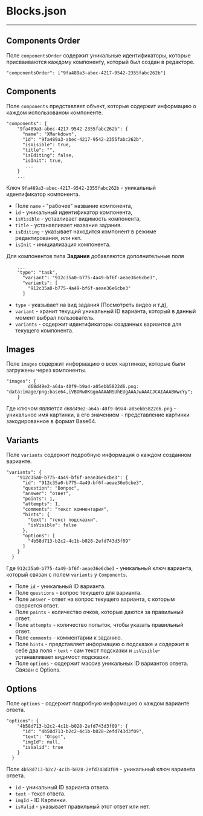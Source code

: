 # Blocks.json
----

## Components Order

Поле ```componentsOrder``` содержит уникальные идентификаторы, которые присваиваются каждому компоненту, который был создан в редакторе.

```
"componentsOrder": ["9fa489a3-abec-4217-9542-2355fabc262b"]
```

## Components
Поле  ```components``` представляет объект, которые содержит информацию о каждом использованом компоненте. 
```
"components": {
    "9fa489a3-abec-4217-9542-2355fabc262b": {
      "name": "XMarkdown",
      "id": "9fa489a3-abec-4217-9542-2355fabc262b",
      "isVisible": true,
      "title": "",
      "isEditing": false,
      "isInit": true,
       ...
    }
    ...
```
Ключ ```9fa489a3-abec-4217-9542-2355fabc262b``` -  уникальный идентификатор компонента.
* Поле ```name``` - "рабочее" название компонента, 
* ```id``` - уникальный идентификатор компонента, 
* ```isVisible``` - уставливает видимость компонента,
* ```title``` - устанавливает название задания.
* ```isEditing``` - указывает находится компонент в режиме редактирования, или нет.
* ```isInit``` - инициализация компонента.

Для компонентов типа **Задания**  добавляются дополнительные поля 
```
	...
	"type": "task",
      "variant": "912c35a0-b775-4a49-bf6f-aeae36e6cbe3",
      "variants": [
        "912c35a0-b775-4a49-bf6f-aeae36e6cbe3"
      ]
```
* ```type``` - указывает на вид задания (Посмотреть видео и т.д),
* ```variant``` - хранит текущий уникальный ID варианта, который в данный момент выбрал пользователь.
* ```variants``` - содержит идентификаторы созданных вариантов для текущего компонента.

## Images
Поле ```images``` содержит информацию о всех картинках, которые были загружены через компоненты.
``` 
"images": {
		d68d49e2-a64a-40f9-b9a4-a05ebb5822d6.png: "data:image/png;base64,iVBORw0KGgoAAAANSUhEUgAAAJwAAACJCAIAAABWwcYy";
   	}
```
Где ключом является ```d68d49e2-a64a-40f9-b9a4-a05ebb5822d6.png``` - уникальное имя картинки, а его значением - представление картинки закодированное в формат Base64.

## Variants
Поле ```variants``` содержит подробную информация о каждом созданном варианте.
```
"variants": {
    "912c35a0-b775-4a49-bf6f-aeae36e6cbe3": {
      "id": "912c35a0-b775-4a49-bf6f-aeae36e6cbe3",
      "question": "Вопрос",
      "answer": "ответ",
      "points": 1,
      "attempts": 1,
      "comments": "текст комментария",
      "hints": {
        "text": "текст подсказки",
        "isVisible": false
      },
      "options": [
        "4b58d713-b2c2-4c1b-b028-2efd743d3f09"
      ]
    }
  }
```
Где ```912c35a0-b775-4a49-bf6f-aeae36e6cbe3``` - уникальный ключ варианта, который связан с полем ```variants``` у ```Components```.
* Поле ```id``` - уникальный ID варианта.
* Поле ```questions``` - вопрос текущего для варианта.
* Поле ```answer``` - ответ на вопрос текущего варианта, с которым сверяется ответ.
* Поле ```points``` - количество очков, которые даются за правильный ответ.
* Поле ```attempts``` - количество попыток, чтобы указать правильный ответ.
* Поле ```comments``` - комментарии к заданию.
* Поле ```hints``` - представляет информацию о подсказке и содержит в себе два поля - ```text``` - сам текст подсказки и ```isVisible```- устанавливает видимост подсказки.
* Поле ```options``` - содержит массив уникальных ID вариантов ответа. Связан с Options.

## Options
Поле ```options``` - содержит подробную информацию о каждом варианте ответа.
```
"options": {
    "4b58d713-b2c2-4c1b-b028-2efd743d3f09": {
      "id": "4b58d713-b2c2-4c1b-b028-2efd743d3f09",
      "text": "Ответ",
      "imgId": null,
      "isValid": true
    }
  }
```
Поле ```4b58d713-b2c2-4c1b-b028-2efd743d3f09``` - уникальный ключ варианта ответа.
* ```id``` - уникальный ID варианта ответа.
* ```text``` -  текст ответа.
* ```imgId``` - ID Картинки.
* ```isValid``` - указывает правильный этот ответ или нет.


